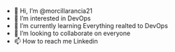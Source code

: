 - 👋 Hi, I’m @morcillarancia21
- 👀 I’m interested in DevOps
- 🌱 I’m currently learning Everything realted to DevOps
- 💞️ I’m looking to collaborate on everyone
- 📫 How to reach me Linkedin

<!---
morcillarancia21/morcillarancia21 is a ✨ special ✨ repository because its `README.md` (this file) appears on your GitHub profile.
You can click the Preview link to take a look at your changes.
--->
